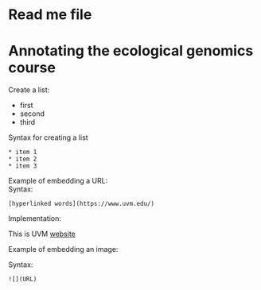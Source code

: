 # Read me file

# Annotating the ecological genomics course

Create a list:
* first
* second
* third

Syntax for creating a list

```
* item 1
* item 2
* item 3
```

Example of embedding a URL:    
Syntax:
```
[hyperlinked words](https://www.uvm.edu/)
```
Implementation:

This is UVM [website](https://www.uvm.edu/)

Example of embedding an image:

Syntax:

```
![](URL)
```
